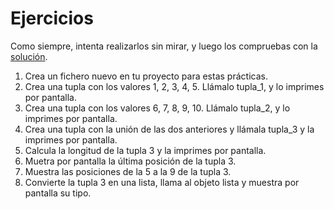 # Ejercicios

Como siempre, intenta realizarlos sin mirar, y luego los compruebas con la [solución](/10_Tuplas/solucion_tuples.py).

1. Crea un fichero nuevo en tu proyecto para estas prácticas.
2. Crea una tupla con los valores 1, 2, 3, 4, 5. Llámalo tupla_1, y lo imprimes por pantalla.
3. Crea una tupla con los valores 6, 7, 8, 9, 10. Llámalo tupla_2, y lo imprimes por pantalla.
4. Crea una tupla con la unión de las dos anteriores y llámala tupla_3 y la imprimes por pantalla.
5. Calcula la longitud de la tupla 3 y la imprimes por pantalla.
6. Muetra por pantalla la última posición de la tupla 3.
7. Muestra las posiciones de la 5 a la 9 de la tupla 3.
8. Convierte la tupla 3 en una lista, llama al objeto lista y muestra por pantalla su tipo.
